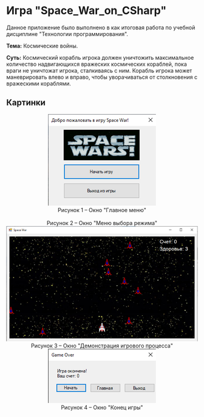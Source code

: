 # Игра "Space_War_on_CSharp"

Данное приложение было выполнено в как итоговая работа по учебной дисциплине "Технологии программирования".

**Тема:** Космические войны.

**Суть:** Космический корабль игрока должен уничтожить максимальное количество надвигающихся вражеских космических кораблей, пока враги не уничтожат игрока, сталкиваясь с ним. Корабль игрока может маневрировать влево и вправо, чтобы уворачиваться от столкновения с вражескими кораблями.

## Картинки

<div align="center">
<img src="images/main_menu.png" alt=""/>
</div>

<div align="center">
Рисунок 1 – Окно "Главное меню"
</div>


<div align="center">
<img src="images/game_mode.png" alt=""/>
</div>

<div align="center">
Рисунок 2 – Окно "Меню выбора режима"
</div>


<div align="center">
<img src="images/game.png" alt=""/>
</div>

<div align="center">
Рисунок 3 – Окно "Демонстрация игрового процесса"
</div>


<div align="center">
<img src="images/game_over.png" alt=""/>
</div>

<div align="center">
Рисунок 4 – Окно "Конец игры"
</div>
